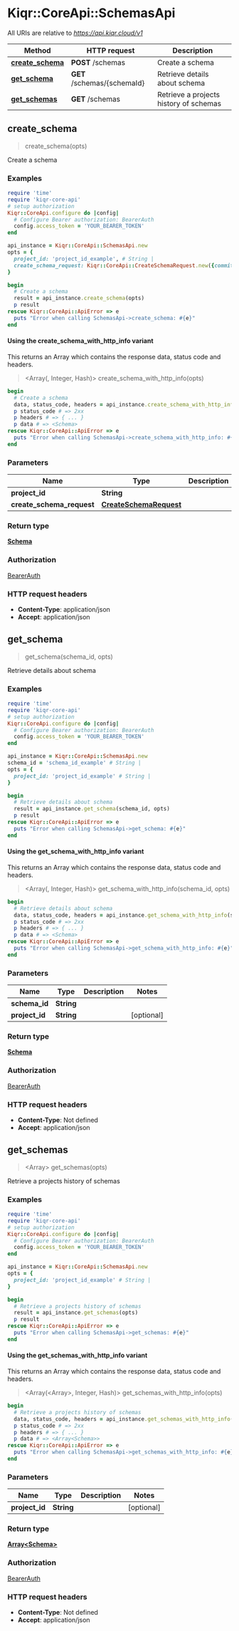 # Kiqr::CoreApi::SchemasApi

All URIs are relative to *https://api.kiqr.cloud/v1*

| Method | HTTP request | Description |
| ------ | ------------ | ----------- |
| [**create_schema**](SchemasApi.md#create_schema) | **POST** /schemas | Create a schema |
| [**get_schema**](SchemasApi.md#get_schema) | **GET** /schemas/{schemaId} | Retrieve details about schema |
| [**get_schemas**](SchemasApi.md#get_schemas) | **GET** /schemas | Retrieve a projects history of schemas |


## create_schema

> <Schema> create_schema(opts)

Create a schema

### Examples

```ruby
require 'time'
require 'kiqr-core-api'
# setup authorization
Kiqr::CoreApi.configure do |config|
  # Configure Bearer authorization: BearerAuth
  config.access_token = 'YOUR_BEARER_TOKEN'
end

api_instance = Kiqr::CoreApi::SchemasApi.new
opts = {
  project_id: 'project_id_example', # String | 
  create_schema_request: Kiqr::CoreApi::CreateSchemaRequest.new({commit_message: 'commit_message_example'}) # CreateSchemaRequest | 
}

begin
  # Create a schema
  result = api_instance.create_schema(opts)
  p result
rescue Kiqr::CoreApi::ApiError => e
  puts "Error when calling SchemasApi->create_schema: #{e}"
end
```

#### Using the create_schema_with_http_info variant

This returns an Array which contains the response data, status code and headers.

> <Array(<Schema>, Integer, Hash)> create_schema_with_http_info(opts)

```ruby
begin
  # Create a schema
  data, status_code, headers = api_instance.create_schema_with_http_info(opts)
  p status_code # => 2xx
  p headers # => { ... }
  p data # => <Schema>
rescue Kiqr::CoreApi::ApiError => e
  puts "Error when calling SchemasApi->create_schema_with_http_info: #{e}"
end
```

### Parameters

| Name | Type | Description | Notes |
| ---- | ---- | ----------- | ----- |
| **project_id** | **String** |  | [optional] |
| **create_schema_request** | [**CreateSchemaRequest**](CreateSchemaRequest.md) |  | [optional] |

### Return type

[**Schema**](Schema.md)

### Authorization

[BearerAuth](../README.md#BearerAuth)

### HTTP request headers

- **Content-Type**: application/json
- **Accept**: application/json


## get_schema

> <Schema> get_schema(schema_id, opts)

Retrieve details about schema

### Examples

```ruby
require 'time'
require 'kiqr-core-api'
# setup authorization
Kiqr::CoreApi.configure do |config|
  # Configure Bearer authorization: BearerAuth
  config.access_token = 'YOUR_BEARER_TOKEN'
end

api_instance = Kiqr::CoreApi::SchemasApi.new
schema_id = 'schema_id_example' # String | 
opts = {
  project_id: 'project_id_example' # String | 
}

begin
  # Retrieve details about schema
  result = api_instance.get_schema(schema_id, opts)
  p result
rescue Kiqr::CoreApi::ApiError => e
  puts "Error when calling SchemasApi->get_schema: #{e}"
end
```

#### Using the get_schema_with_http_info variant

This returns an Array which contains the response data, status code and headers.

> <Array(<Schema>, Integer, Hash)> get_schema_with_http_info(schema_id, opts)

```ruby
begin
  # Retrieve details about schema
  data, status_code, headers = api_instance.get_schema_with_http_info(schema_id, opts)
  p status_code # => 2xx
  p headers # => { ... }
  p data # => <Schema>
rescue Kiqr::CoreApi::ApiError => e
  puts "Error when calling SchemasApi->get_schema_with_http_info: #{e}"
end
```

### Parameters

| Name | Type | Description | Notes |
| ---- | ---- | ----------- | ----- |
| **schema_id** | **String** |  |  |
| **project_id** | **String** |  | [optional] |

### Return type

[**Schema**](Schema.md)

### Authorization

[BearerAuth](../README.md#BearerAuth)

### HTTP request headers

- **Content-Type**: Not defined
- **Accept**: application/json


## get_schemas

> <Array<Schema>> get_schemas(opts)

Retrieve a projects history of schemas

### Examples

```ruby
require 'time'
require 'kiqr-core-api'
# setup authorization
Kiqr::CoreApi.configure do |config|
  # Configure Bearer authorization: BearerAuth
  config.access_token = 'YOUR_BEARER_TOKEN'
end

api_instance = Kiqr::CoreApi::SchemasApi.new
opts = {
  project_id: 'project_id_example' # String | 
}

begin
  # Retrieve a projects history of schemas
  result = api_instance.get_schemas(opts)
  p result
rescue Kiqr::CoreApi::ApiError => e
  puts "Error when calling SchemasApi->get_schemas: #{e}"
end
```

#### Using the get_schemas_with_http_info variant

This returns an Array which contains the response data, status code and headers.

> <Array(<Array<Schema>>, Integer, Hash)> get_schemas_with_http_info(opts)

```ruby
begin
  # Retrieve a projects history of schemas
  data, status_code, headers = api_instance.get_schemas_with_http_info(opts)
  p status_code # => 2xx
  p headers # => { ... }
  p data # => <Array<Schema>>
rescue Kiqr::CoreApi::ApiError => e
  puts "Error when calling SchemasApi->get_schemas_with_http_info: #{e}"
end
```

### Parameters

| Name | Type | Description | Notes |
| ---- | ---- | ----------- | ----- |
| **project_id** | **String** |  | [optional] |

### Return type

[**Array&lt;Schema&gt;**](Schema.md)

### Authorization

[BearerAuth](../README.md#BearerAuth)

### HTTP request headers

- **Content-Type**: Not defined
- **Accept**: application/json

